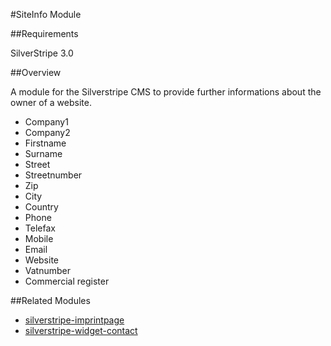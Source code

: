 #SiteInfo Module

##Requirements

SilverStripe 3.0

##Overview

A module for the Silverstripe CMS to provide further informations about the owner of a website.

  - Company1
  - Company2
  - Firstname
  - Surname
  - Street
  - Streetnumber
  - Zip
  - City
  - Country
  - Phone
  - Telefax
  - Mobile
  - Email
  - Website
  - Vatnumber
  - Commercial register


##Related Modules

- [silverstripe-imprintpage](https://github.com/marcokernler/silverstripe-imprintpage)
- [silverstripe-widget-contact](https://github.com/marcokernler/silverstripe-widget-contact)
